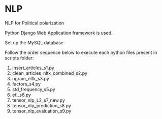 # NLP
NLP for Political polarization

Python Django Web Application framework is used.

Set up the MySQL database

Follow the order sequence below to execute each python files present in scripts folder:

1. insert_articles_s1.py
2. clean_articles_nltk_combined_s2.py
3. ngram_nltk_s3.py
4. factors_s4.py
5. std_frequency_s5.py
6. etl_s6.py
7. tensor_nlp_L2_s7_new.py
8. tensor_nlp_prediction_s8.py
9. tensor_nlp_evaluation_s9.py



